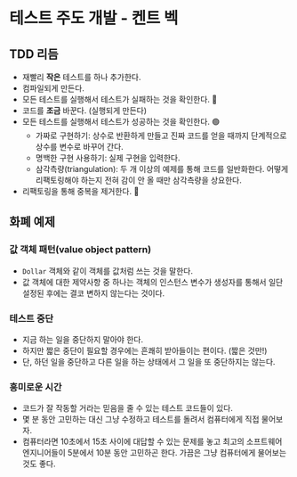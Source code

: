 # 테스트 주도 개발 - 켄트 벡

## TDD 리듬

- 재빨리 **작은** 테스트를 하나 추가한다.
- 컴파일되게 만든다.
- 모든 테스트를 실행해서 테스트가 실패하는 것을 확인한다. 🔴
- 코드를 **조금** 바꾼다. (실행되게 만든다)
- 모든 테스트를 실행해서 테스트가 성공하는 것을 확인한다. 🟢
  - 가짜로 구현하기: 상수로 반환하게 만들고 진짜 코드를 얻을 때까지 단계적으로 상수를 변수로 바꾸어 간다.
  - 명백한 구현 사용하기: 실제 구현을 입력한다.
  - 삼각측량(triangulation): 두 개 이상의 예제를 통해 코드를 일반화한다. 어떻게 리팩토링해야 하는지 전혀 감이 안 올 때만 삼각측량을 상요한다.
- 리팩토링을 통해 중복을 제거한다. 🔵

## 화폐 예제

### 값 객체 패턴(value object pattern)

- `Dollar` 객체와 같이 객체를 값처럼 쓰는 것을 말한다.
- 값 객체에 대한 제약사항 중 하나는 객체의 인스턴스 변수가 생성자를 통해서 일단 설정된 후에는 결코 변하지 않는다는 것이다.

### 테스트 중단

- 지금 하는 일을 중단하지 말아야 한다.
- 하지만 짧은 중단이 필요할 경우에는 흔쾌히 받아들이는 편이다. (짧은 것만!)
- 단, 하던 일을 중단하고 다른 일을 하는 상태에서 그 일을 또 중단하지는 않는다.

### 흥미로운 시간

- 코드가 잘 작동할 거라는 믿음을 줄 수 있는 테스트 코드들이 있다.
- 몇 분 동안 고민하는 대신 그냥 수정하고 테스트를 돌려서 컴퓨터에게 직접 물어보자.
- 컴퓨터라면 10초에서 15초 사이에 대답할 수 있는 문제를 놓고 최고의 소프트웨어 엔지니어들이 5분에서 10분 동안 고민하곤 한다. 가끔은 그냥 컴퓨터에게 물어보는 것도 좋다.
